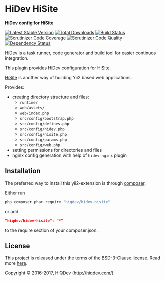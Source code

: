 HiDev HiSite
============

**HiDev config for HiSite**

[![Latest Stable Version](https://poser.pugx.org/hiqdev/hidev-hisite/v/stable)](https://packagist.org/packages/hiqdev/hidev-hisite)
[![Total Downloads](https://poser.pugx.org/hiqdev/hidev-hisite/downloads)](https://packagist.org/packages/hiqdev/hidev-hisite)
[![Build Status](https://img.shields.io/travis/hiqdev/hidev-hisite.svg)](https://travis-ci.org/hiqdev/hidev-hisite)
[![Scrutinizer Code Coverage](https://img.shields.io/scrutinizer/coverage/g/hiqdev/hidev-hisite.svg)](https://scrutinizer-ci.com/g/hiqdev/hidev-hisite/)
[![Scrutinizer Code Quality](https://img.shields.io/scrutinizer/g/hiqdev/hidev-hisite.svg)](https://scrutinizer-ci.com/g/hiqdev/hidev-hisite/)
[![Dependency Status](https://www.versioneye.com/php/hiqdev:hidev-hisite/dev-master/badge.svg)](https://www.versioneye.com/php/hiqdev:hidev-hisite/dev-master)

[HiDev](https://github.com/hiqdev/hidev) is a task runner, code generator and build tool for easier continuos integration.

This plugin provides HiDev configuration for HiSite.

[HiSite](https://github.com/hiqdev/hisite) is another way of building Yii2 based web applications.

Provides:

- creating directory structure and files:
    - `runtime/`
    - `web/assets/`
    - `web/index.php`
    - `src/config/bootstrap.php`
    - `src/config/defines.php`
    - `src/config/hidev.php`
    - `src/config/hisite.php`
    - `src/config/params.php`
    - `src/config/web.php`
- setting permissions for directories and files
- nginx config generation with help of `hidev-nginx` plugin

## Installation

The preferred way to install this yii2-extension is through [composer](http://getcomposer.org/download/).

Either run

```sh
php composer.phar require "hiqdev/hidev-hisite"
```

or add

```json
"hiqdev/hidev-hisite": "*"
```

to the require section of your composer.json.

## License

This project is released under the terms of the BSD-3-Clause [license](LICENSE).
Read more [here](http://choosealicense.com/licenses/bsd-3-clause).

Copyright © 2016-2017, HiQDev (http://hiqdev.com/)
